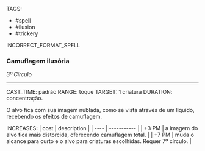 TAGS:
- #spell
- #ilusion
- #trickery

INCORRECT_FORMAT_SPELL
### Camuflagem ilusória
*3º Círculo*
___
CAST_TIME: padrão
RANGE: toque
TARGET: 1 criatura
DURATION: concentração.

O alvo fica com sua imagem nublada, como se vista através de um líquido, recebendo os efeitos de camuflagem.

INCREASES:
| cost | description |
| ---- | ----------- |
| +3 PM | a imagem do alvo fica mais distorcida, oferecendo camuflagem total. |
| +7 PM | muda o alcance para curto e o alvo para criaturas escolhidas. Requer 7º círculo. |
